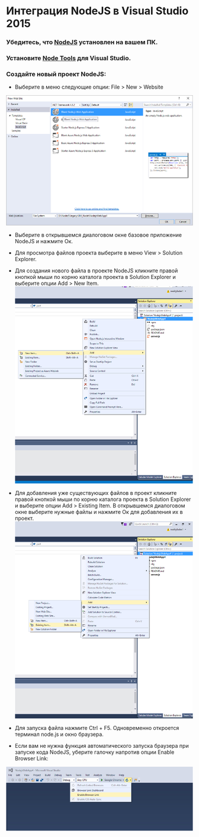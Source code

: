 # Интеграция NodeJS в Visual Studio 2015  

### Убедитесь, что [NodeJS](https://nodejs.org/en/download/) установлен на вашем ПК. 

### Установите [Node Tools](https://www.visualstudio.com/en-us/features/node-js-vs.aspx) для Visual Studio. 

### Создайте новый проект NodeJS: 

* Выберите в меню следующие опции: File > New > Website 

![](../instructions/images/001.jpg)  

* Выберите в открывшемся диалоговом окне базовое приложение NodeJS и нажмите Ок. 

* Для просмотра файлов проекта выберите в меню View > Solution Explorer. 

* Для создания нового файла в проекте NodeJS кликните правой кнопкой мыши по корню каталога проекта в Solution Explorer и выберите опции Add > New Item. 
![](../instructions/images/002.jpg)  

* Для добавления уже существующих файлов в проект кликните правой кнопкой мыши по корню каталога проекта в Solution Explorer и выберите опции Add > Existing Item. В открывшемся диалоговом окне выберите нужные файлы и нажмите Ок для добавления их в проект. 
![](../instructions/images/003.jpg)  

* Для запуска файла нажмите Ctrl + F5. Одновременно откроется терминал node.js и окно браузера. 
* Если вам не нужна функция автоматического запуска браузера при запуске кода NodeJS, уберите галочку напротив опции Enable Browser Link: 

![](../instructions/images/004.jpg)  


